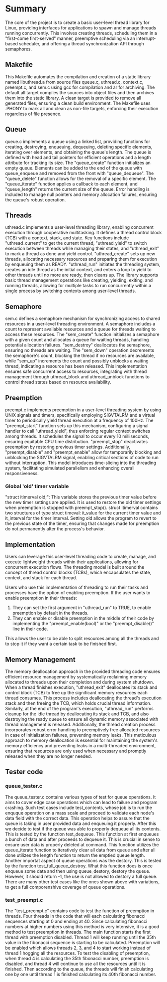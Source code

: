 # Summary

The core of the project is to create a basic user-level thread library for 
Linux, providing interfaces for applications to spawn and manage threads 
running concurrently. This involves creating threads, scheduling them in a 
"first-come first-served" manner, preemptive scheduling via an interrupt-based 
scheduler, and offering a thread synchronization API through semaphores. 

## Makefile

This Makefile automates the compilation and creation of a static library named 
libuthread.a from source files queue.c, uthread.c, context.c, preempt.c, and 
sem.c using gcc for compilation and ar for archiving. The default all target 
compiles the sources into object files and then archives them into the static 
library. A clean target is provided to remove all generated files, ensuring a 
clean build environment. The Makefile uses .PHONY to mark all and clean as 
non-file targets, enforcing their execution regardless of file presence.

## Queue

queue.c implements a queue using a linked list, providing functions for 
creating, destroying, enqueuing, dequeuing, deleting specific elements, 
iterating over elements, and obtaining the queue's length. The queue is defined 
with head and tail pointers for efficient operations and a length attribute for 
tracking its size. The "queue_create" function initializes an empty queue. 
Elements can be added to the end of the queue with queue_enqueue and removed 
from the front with "queue_dequeue". The "queue_delete" function allows for the 
removal of a specific element. The "queue_iterate" function applies a callback 
to each element, and "queue_length" returns the current size of the queue. Error 
handling is included to manage null pointers and memory allocation failures, 
ensuring the queue's robust operation.

## Threads

uthread.c implements a user-level threading library, enabling concurrent 
execution through cooperative multitasking. It defines a thread control block 
(TCB) with a context, stack, and state. Key functions include "uthread_current" 
to get the current thread, "uthread_yield" to switch execution between threads 
while managing their states, and "uthread_exit" to mark a thread as done and 
yield control. "uthread_create" sets up new threads, allocating necessary 
resources and preparing them for execution by enqueuing them as READY. 
"uthread_run" initiates the threading system, creates an idle thread as the 
initial context, and enters a loop to yield to other threads until no more are 
ready, then cleans up. The library supports basic thread management operations 
like creating, yielding, exiting, and running threads, allowing for multiple 
tasks to run concurrently within a single process by switching contexts among 
user-level threads.

## Semaphore

sem.c defines a semaphore mechanism for synchronizing access to shared 
resources in a user-level threading environment. A semaphore includes a count 
to represent available resources and a queue for threads waiting to access 
these resources. The "sem_create" function initializes a semaphore with a given 
count and allocates a queue for waiting threads, handling potential allocation 
failures. "sem_destroy" deallocates the semaphore, ensuring no threads are 
waiting. The "sem_down" operation decrements the semaphore's count, blocking the 
thread if no resources are available, while "sem_up" increments the count and 
possibly unblocks a waiting thread, indicating a resource has been released. 
This implementation ensures safe concurrent access to resources, integrating 
with thread management through uthread_block and uthread_unblock functions to 
control thread states based on resource availability.

## Preemption

preempt.c implements preemption in a user-level threading system by using 
UNIX signals and timers, specifically employing SIGVTALRM and a virtual timer 
to periodically yield thread execution at a frequency of 100Hz. The 
"preempt_start" function sets up this mechanism, configuring a signal handler to 
call "uthread_yield", thus enforcing regular context switches among threads. It 
schedules the signal to occur every 10 milliseconds, ensuring equitable CPU 
time distribution. "preempt_stop" deactivates preemption by restoring previous 
timer settings. Additionally, "preempt_disable" and "preempt_enable" allow for 
temporarily blocking and unblocking the SIGVTALRM signal, enabling critical 
sections of code to run without interruption. This model introduces 
time-slicing into the threading system, facilitating simulated parallelism and 
enhancing overall responsiveness.

### Global 'old' timer variable

"struct itimerval old;": This variable stores the previous timer value before 
the new timer settings are applied. It is used to restore the old timer 
settings when preemption is stopped with preempt_stop(). struct itimerval 
contains two structures of type struct timeval: it_value for the current timer 
value and it_interval for the timer interval. Setting old allows the program 
to revert to the previous state of the timer, ensuring that changes made for 
preemption do not permanently alter the process's behavior.

## Implementation

Users can leverage this user-level threading code to create, manage, and execute 
lightweight threads within their applications, allowing for concurrent execution 
flows. The threading model is built around the concept of thread control blocks 
(TCBs), which encapsulates the state, context, and stack for each thread.

Users who use this implementation of threading to run their tasks and
processes have the option of enabling preemption. If the user wants to enable 
preemption in their threads:

1. They can set the first argument in "uthread_run" to TRUE, to enable
preemption by default in the threads.
2. They can enable or disable preemption in the middle of their code by
implementing the "preempt_enable(bool)" or the "preempt_disable()" line in their
code.

This allows the user to be able to split resources among all the threads and to
stop it if they want a certain task to be finished first.

## Memory Management

The memory deallocation approach in the provided threading code ensures 
efficient resource management by systematically reclaiming memory allocated to 
threads upon their completion and during system shutdown. When a thread 
finishes execution, "uthread_exit" deallocates its stack and control block 
(TCB) to free up the significant memory resources each thread consumes. 
This process includes deallocating the thread's execution stack and then 
freeing the TCB, which holds crucial thread information. Similarly, at the end 
of the program's execution, "uthread_run" performs cleanup for the idle thread 
by deallocating its stack and TCB, and also destroying the ready queue to ensure 
all dynamic memory associated with thread management is released. Additionally, 
the thread creation process incorporates robust error handling to preemptively 
free allocated resources in case of initialization failures, preventing memory 
leaks. This meticulous approach to memory deallocation is essential for 
maintaining the system's memory efficiency and preventing leaks in a 
multi-threaded environment, ensuring that resources are only used when 
necessary and promptly released when they are no longer needed.

## Tester code

### queue_tester.c

The queue_tester.c contains various types of test for queue operations. It aims
to cover edge case operations which can lead to failure and program crashing.
Such test cases include test_contents, whose job is to run the enquque operation
on a mass scale and proceed to validate each node's data field with the correct
data. This operation helps to assure that the queue is taking in user provided
data and enqueuing it properly. After this we decide to test if the queue was
able to properly dequeue all its contents. This is tested by the function
test_dequeue. This function at first enqueues a bunch of data and after proceeds
to dequeue it. This is crucial in sense to ensure user data is properly deleted
at command. This function utilizes the queue_iterate function to iteratively
clear all data from queue and after all done utilizes the length function to
return the emptied queue length. Another importat aspect of queue operations
was the destory. This is tested by the function test_full_queue_destroy.
What this function does is once enqueue some data and then using queue_destory,
destory the queue. However, it should return -1, the use is not allowed to
destory a full queue. There are many other test cases like the ones shown above
with variations, to get a full comporenshive coverage of queue operations.

### test_preempt.c

The "test_preempt.c" contains code to test the function of preemption in
threads. Four threads in the code that will each calculating fibonacci 
sequences starting at 0 and ending at 40. Since calculating fibonacci numbers 
at higher numbers using this method is very intensive, it is a good method to 
test preemption in threads. The main function starts the first thread with 
preemption disabled. Thread 1 will keep running until the 35th value in the 
fibonacci sequence is starting to be calculated. Preemption will be enabled 
which allows threads 2, 3, and 4 to start working instead of thread 1 hogging 
all the resources. To test the disabling of preemption, when thread 4 is 
calculating the 35th fibonacci number, preemption is disabled, and thread 4 will 
continue to use all the resources until it is finished. Then according to the 
queue, the threads will finish calculating one by one until thread 1 is 
finished calculating its 40th fibonacci number.
